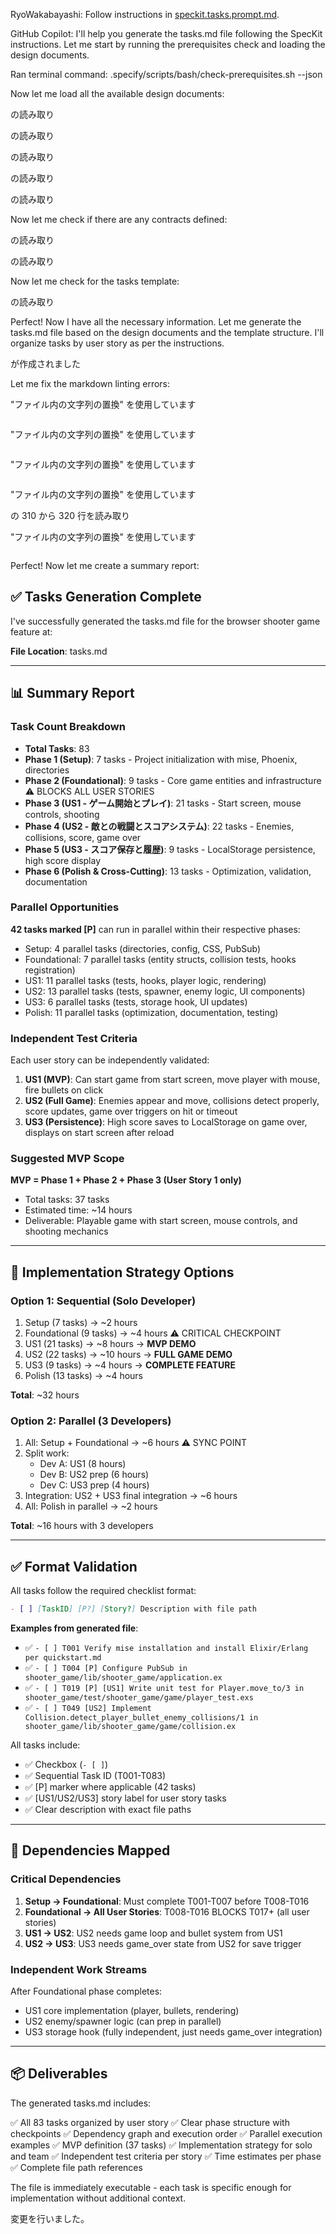 RyoWakabayashi: Follow instructions in [speckit.tasks.prompt.md](file://./speck_kit_test/.github/prompts/speckit.tasks.prompt.md).

GitHub Copilot: I'll help you generate the tasks.md file following the SpecKit instructions. Let me start by running the prerequisites check and loading the design documents. 

Ran terminal command: .specify/scripts/bash/check-prerequisites.sh --json

Now let me load all the available design documents: 

[](file://./speck_kit_test/specs/001-browser-shooter-game/plan.md) の読み取り

[](file://./speck_kit_test/specs/001-browser-shooter-game/spec.md) の読み取り

[](file://./speck_kit_test/specs/001-browser-shooter-game/data-model.md) の読み取り

[](file://./speck_kit_test/specs/001-browser-shooter-game/research.md) の読み取り

[](file://./speck_kit_test/specs/001-browser-shooter-game/quickstart.md) の読み取り

Now let me check if there are any contracts defined: 

[](file://./speck_kit_test/specs/001-browser-shooter-game/contracts) の読み取り

[](file://./speck_kit_test/specs/001-browser-shooter-game/contracts/liveview-events.md) の読み取り

Now let me check for the tasks template: 

[](file://./speck_kit_test/.specify/templates/tasks-template.md) の読み取り

Perfect! Now I have all the necessary information. Let me generate the tasks.md file based on the design documents and the template structure. I'll organize tasks by user story as per the instructions. 

[](file://./speck_kit_test/specs/001-browser-shooter-game/tasks.md) が作成されました

Let me fix the markdown linting errors: 

"ファイル内の文字列の置換" を使用しています


```

```


"ファイル内の文字列の置換" を使用しています


```

```


"ファイル内の文字列の置換" を使用しています


```

```


"ファイル内の文字列の置換" を使用しています

[](file://./speck_kit_test/specs/001-browser-shooter-game/tasks.md#310-310) の 310 から 320 行を読み取り

"ファイル内の文字列の置換" を使用しています


```

```
Perfect! Now let me create a summary report:

## ✅ Tasks Generation Complete

I've successfully generated the tasks.md file for the browser shooter game feature at:

**File Location**: tasks.md

---

## 📊 Summary Report

### Task Count Breakdown

- **Total Tasks**: 83
- **Phase 1 (Setup)**: 7 tasks - Project initialization with mise, Phoenix, directories
- **Phase 2 (Foundational)**: 9 tasks - Core game entities and infrastructure ⚠️ BLOCKS ALL USER STORIES
- **Phase 3 (US1 - ゲーム開始とプレイ)**: 21 tasks - Start screen, mouse controls, shooting
- **Phase 4 (US2 - 敵との戦闘とスコアシステム)**: 22 tasks - Enemies, collisions, score, game over
- **Phase 5 (US3 - スコア保存と履歴)**: 9 tasks - LocalStorage persistence, high score display
- **Phase 6 (Polish & Cross-Cutting)**: 13 tasks - Optimization, validation, documentation

### Parallel Opportunities

**42 tasks marked [P]** can run in parallel within their respective phases:

- Setup: 4 parallel tasks (directories, config, CSS, PubSub)
- Foundational: 7 parallel tasks (entity structs, collision tests, hooks registration)
- US1: 11 parallel tasks (tests, hooks, player logic, rendering)
- US2: 13 parallel tasks (tests, spawner, enemy logic, UI components)
- US3: 6 parallel tasks (tests, storage hook, UI updates)
- Polish: 11 parallel tasks (optimization, documentation, testing)

### Independent Test Criteria

Each user story can be independently validated:

1. **US1 (MVP)**: Can start game from start screen, move player with mouse, fire bullets on click
2. **US2 (Full Game)**: Enemies appear and move, collisions detect properly, score updates, game over triggers on hit or timeout
3. **US3 (Persistence)**: High score saves to LocalStorage on game over, displays on start screen after reload

### Suggested MVP Scope

**MVP = Phase 1 + Phase 2 + Phase 3 (User Story 1 only)**

- Total tasks: 37 tasks
- Estimated time: ~14 hours
- Deliverable: Playable game with start screen, mouse controls, and shooting mechanics

---

## 🎯 Implementation Strategy Options

### Option 1: Sequential (Solo Developer)

1. Setup (7 tasks) → ~2 hours
2. Foundational (9 tasks) → ~4 hours ⚠️ CRITICAL CHECKPOINT
3. US1 (21 tasks) → ~8 hours → **MVP DEMO**
4. US2 (22 tasks) → ~10 hours → **FULL GAME DEMO**
5. US3 (9 tasks) → ~4 hours → **COMPLETE FEATURE**
6. Polish (13 tasks) → ~4 hours

**Total**: ~32 hours

### Option 2: Parallel (3 Developers)

1. All: Setup + Foundational → ~6 hours ⚠️ SYNC POINT
2. Split work:
   - Dev A: US1 (8 hours)
   - Dev B: US2 prep (6 hours)
   - Dev C: US3 prep (4 hours)
3. Integration: US2 + US3 final integration → ~6 hours
4. All: Polish in parallel → ~2 hours

**Total**: ~16 hours with 3 developers

---

## ✅ Format Validation

All tasks follow the required checklist format:

```markdown
- [ ] [TaskID] [P?] [Story?] Description with file path
```

**Examples from generated file**:

- ✅ `- [ ] T001 Verify mise installation and install Elixir/Erlang per quickstart.md`
- ✅ `- [ ] T004 [P] Configure PubSub in shooter_game/lib/shooter_game/application.ex`
- ✅ `- [ ] T019 [P] [US1] Write unit test for Player.move_to/3 in shooter_game/test/shooter_game/game/player_test.exs`
- ✅ `- [ ] T049 [US2] Implement Collision.detect_player_bullet_enemy_collisions/1 in shooter_game/lib/shooter_game/game/collision.ex`

All tasks include:

- ✅ Checkbox (`- [ ]`)
- ✅ Sequential Task ID (T001-T083)
- ✅ [P] marker where applicable (42 tasks)
- ✅ [US1/US2/US3] story label for user story tasks
- ✅ Clear description with exact file paths

---

## 🔗 Dependencies Mapped

### Critical Dependencies

1. **Setup → Foundational**: Must complete T001-T007 before T008-T016
2. **Foundational → All User Stories**: T008-T016 BLOCKS T017+ (all user stories)
3. **US1 → US2**: US2 needs game loop and bullet system from US1
4. **US2 → US3**: US3 needs game_over state from US2 for save trigger

### Independent Work Streams

After Foundational phase completes:

- US1 core implementation (player, bullets, rendering)
- US2 enemy/spawner logic (can prep in parallel)
- US3 storage hook (fully independent, just needs game_over integration)

---

## 📦 Deliverables

The generated tasks.md includes:

✅ All 83 tasks organized by user story
✅ Clear phase structure with checkpoints
✅ Dependency graph and execution order
✅ Parallel execution examples
✅ MVP definition (37 tasks)
✅ Implementation strategy for solo and team
✅ Independent test criteria per story
✅ Time estimates per phase
✅ Complete file path references

The file is immediately executable - each task is specific enough for implementation without additional context.

変更を行いました。
